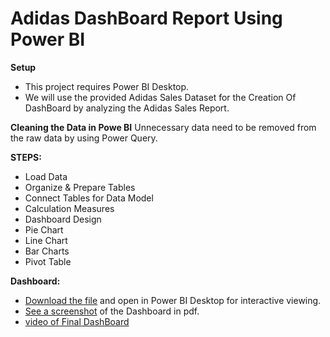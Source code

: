 # Adidas DashBoard Report Using Power BI
**Setup**
  - This project requires Power BI Desktop.
  - We will use the provided Adidas Sales Dataset for the Creation Of DashBoard by analyzing the Adidas Sales Report.

**Cleaning the Data in Powe BI**
Unnecessary data need to be removed from the raw data by using Power Query.

**STEPS:**
  - Load Data
  - Organize & Prepare Tables
  - Connect Tables for Data Model
  - Calculation Measures
  - Dashboard Design
  - Pie Chart
  - Line Chart
  - Bar Charts
  - Pivot Table

**Dashboard:**
  - [Download the file](https://github.com/revath07/powerbi-dashboard/blob/main/powerbiproject1.pbix) and open in Power BI Desktop for interactive viewing.
  - [See a screenshot](https://github.com/revath07/powerbi-dashboard/blob/main/Document1.pdf) of the Dashboard in pdf.
  - [video of Final DashBoard](https://github.com/revath07/powerbi-dashboard/blob/main/bi%20-%20Made%20with%20Clipchamp_1715522529435%20(1).mp4)
  

